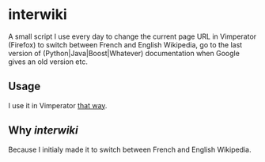 # interwiki
A small script I use every day to change the current page URL in Vimperator
(Firefox) to switch between French and English Wikipedia, go to the last
version of (Python|Java|Boost|Whatever) documentation when Google gives an old
version etc.

## Usage
I use it in Vimperator [that way][1].

## Why *interwiki*
Because I initialy made it to switch between French and English Wikipedia.

[1]: https://github.com/mcarton/dotfiles/blob/89ff2270f6e6afa6c7fdcfdb7d3ad4f2a61a1698/vimperator/vimperatorrc#L19-27
